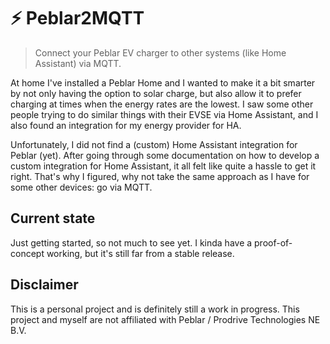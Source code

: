 # ⚡️ Peblar2MQTT

> Connect your Peblar EV charger to other systems (like Home Assistant) via MQTT.

At home I've installed a Peblar Home and I wanted to make it a bit smarter by not only having the option to solar charge, but also allow it to prefer charging at times when the energy rates are the lowest.
I saw some other people trying to do similar things with their EVSE via Home Assistant, and I also found an integration for my energy provider for HA.

Unfortunately, I did not find a (custom) Home Assistant integration for Peblar (yet).
After going through some documentation on how to develop a custom integration for Home Assistant, it all felt like quite a hassle to get it right.
That's why I figured, why not take the same approach as I have for some other devices: go via MQTT.

## Current state

Just getting started, so not much to see yet. I kinda have a proof-of-concept working, but it's still far from a stable release.

## Disclaimer

This is a personal project and is definitely still a work in progress. This project and myself are not affiliated with Peblar / Prodrive Technologies NE B.V.
